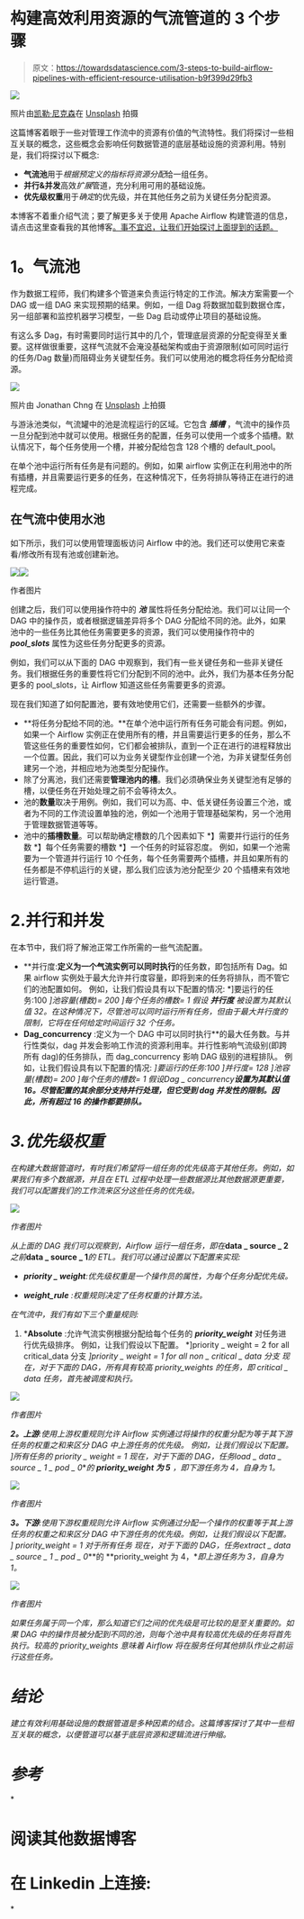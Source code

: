 # 构建高效利用资源的气流管道的 3 个步骤

> 原文：<https://towardsdatascience.com/3-steps-to-build-airflow-pipelines-with-efficient-resource-utilisation-b9f399d29fb3>

![](img/36626c0dcb01a375107ebc8d4c2fa492.png)

照片由[凯勒·尼克森](https://unsplash.com/@knixon?utm_source=medium&utm_medium=referral)在 [Unsplash](https://unsplash.com?utm_source=medium&utm_medium=referral) 拍摄

这篇博客着眼于一些对管理工作流中的资源有价值的气流特性。我们将探讨一些相互关联的概念，这些概念会影响任何数据管道的底层基础设施的资源利用。特别是，我们将探讨以下概念:

*   **气流池**用于*根据预定义的指标将资源分配*给一组任务。
*   **并行&并发**高效*扩展*管道，充分利用可用的基础设施。
*   **优先级权重**用于*确定*的优先级，并在其他任务之前为关键任务分配资源。

本博客不着重介绍气流；要了解更多关于使用 Apache Airflow 构建管道的信息，请点击这里查看我的其他博客[。事不宜迟，让我们开始探讨上面提到的话题。](https://vachan15.medium.com/index-link-to-all-my-blogs-98efca323fa8)

# **1。气流池**

作为数据工程师，我们构建多个管道来负责运行特定的工作流。解决方案需要一个 DAG 或一组 DAG 来实现预期的结果。例如，一组 Dag 将数据加载到数据仓库，另一组部署和监控机器学习模型，一些 Dag 启动或停止项目的基础设施。

有这么多 Dag，有时需要同时运行其中的几个，管理底层资源的分配变得至关重要。这样做很重要，这样气流就不会淹没基础架构或由于资源限制(如可同时运行的任务/Dag 数量)而阻碍业务关键型任务。我们可以使用池的概念将任务分配给资源。

![](img/5555b73c235d224365629fd33c2c58aa.png)

照片由 Jonathan Chng 在 [Unsplash](https://unsplash.com?utm_source=medium&utm_medium=referral) 上拍摄

与游泳池类似，气流罐中的池是流程运行的区域。它包含 ***插槽*** ，气流中的操作员一旦分配到池中就可以使用。根据任务的配置，任务可以使用一个或多个插槽。默认情况下，每个任务使用一个槽，并被分配给包含 128 个槽的 default_pool。

在单个池中运行所有任务是有问题的。例如，如果 airflow 实例正在利用池中的所有插槽，并且需要运行更多的任务，在这种情况下，任务将排队等待正在进行的进程完成。

## **在气流中使用水池**

如下所示，我们可以使用管理面板访问 Airflow 中的池。我们还可以使用它来查看/修改所有现有池或创建新池。

![](img/81d1cd533787244d60c9c3038c5cdbf1.png)![](img/9122d38ccc115322adf6a2859a9eb79e.png)

作者图片

创建之后，我们可以使用操作符中的 ***池*** 属性将任务分配给池。我们可以让同一个 DAG 中的操作员，或者根据逻辑差异将多个 DAG 分配给不同的池。此外，如果池中的一些任务比其他任务需要更多的资源，我们可以使用操作符中的 ***pool_slots*** 属性为这些任务分配更多的资源。

例如，我们可以从下面的 DAG 中观察到，我们有一些关键任务和一些非关键任务。我们根据任务的重要性将它们分配到不同的池中。此外，我们为基本任务分配更多的 pool_slots，让 Airflow 知道这些任务需要更多的资源。

现在我们知道了如何配置池，要有效地使用它们，还需要一些额外的步骤。

*   **将任务分配给不同的池。**在单个池中运行所有任务可能会有问题。例如，如果一个 Airflow 实例正在使用所有的槽，并且需要运行更多的任务，那么不管这些任务的重要性如何，它们都会被排队，直到一个正在进行的进程释放出一个位置。因此，我们可以为业务关键型作业创建一个池，为非关键型任务创建另一个池，并相应地为池类型分配操作。
*   除了分离池，我们还需要**管理池内的槽**。我们必须确保业务关键型池有足够的槽，以便任务在开始处理之前不会等待太久。
*   池的**数量**取决于用例。例如，我们可以为高、中、低关键任务设置三个池，或者为不同的工作流设置单独的池，例如一个池用于管理基础架构，另一个池用于管理数据管道等等。
*   池中的**插槽数量**。可以帮助确定槽数的几个因素如下
    *】需要并行运行的任务数
    *】每个任务需要的槽数
    *】一个任务的时延容忍度。
    例如，如果一个池需要为一个管道并行运行 10 个任务，每个任务需要两个插槽，并且如果所有的任务都是不停机运行的关键，那么我们应该为池分配至少 20 个插槽来有效地运行管道。

# 2.并行和并发

在本节中，我们将了解池正常工作所需的一些气流配置。

*   **并行度:**定义为一个气流实例可以同时执行**的任务数，即包括所有 Dag。如果 airflow 实例处于最大允许并行度容量，即将到来的任务将排队，而不管它们的池配置如何。
    例如，让我们假设具有以下配置的情况:
    *]要运行的任务:100
    *]池容量(槽数)= 200
    *]每个任务的槽数= 1
    假设 ***并行度*** 被设置为其默认值 32。在这种情况下，尽管池可以同时运行所有任务，但由于最大并行度的限制，它将在任何给定时间运行 32 个任务。**
*   **Dag_concurrency** :定义为一个 DAG 中可以同时执行**的最大任务数。与并行性类似，dag 并发会影响工作流的资源利用率。并行性影响气流级别(即跨所有 dag)的任务排队，而 dag_concurrency 影响 DAG 级别的进程排队。
    例如，让我们假设具有以下配置的情况:
    *]要运行的任务:100
    *]并行度= 128
    *]池容量(槽数)= 200
    *]每个任务的槽数= 1
    假设***Dag _ concurrency****设置为其默认值 16。尽管配置的其余部分支持并行处理，但它受到 dag 并发性的限制。因此，所有超过 16 的操作都要排队。***

# *3.优先级权重*

*在构建大数据管道时，有时我们希望将一组任务的优先级高于其他任务。例如，如果我们有多个数据源，并且在 ETL 过程中处理一些数据源比其他数据源更重要，我们可以配置我们的工作流来区分这些任务的优先级。*

*![](img/afaca5fbcb8bffe6edfba914849c339d.png)*

*作者图片*

*从上面的 DAG 我们可以观察到，Airflow 运行一组任务，即在***data _ source _ 2***之前***data _ source _ 1***的 ETL。我们可以通过设置以下配置来实现:*

*   ****priority _ weight***:优先级权重是一个操作员的属性，为每个任务分配优先级。*

*   ****weight_rule*** :权重规则决定了任务权重的计算方法。*

*在气流中，我们有如下三个重量规则:*

1.  ***Absolute** :允许气流实例根据分配给每个任务的 ***priority_weight*** 对任务进行优先级排序。
    例如，让我们假设以下配置。
    *]priority _ weight = 2 for all critical_data 分支
    *]priority _ weight = 1 for all non _ critical _ data 分支
    现在，对于下面的 DAG，所有具有较高 priority_weights 的任务，即 critical _ data 任务，首先被调度和执行。*

*![](img/4ac66f2777e98cd7bed9b1bde241a06a.png)*

*作者图片*

***2。上游**:使用上游权重规则允许 Airflow 实例通过将操作的权重分配为等于其下游任务的权重之和来区分 DAG 中上游任务的优先级。
例如，让我们假设以下配置。
*]所有任务的 priority _ weight = 1
现在，对于下面的 DAG，任务***load _ data _ source _ 1 _ pod _ 0***的 **priority_weight 为 5** ，即下游任务为 4，自身为 1。*

*![](img/46750872661167c8151d31f58b5de106.png)*

*作者图片*

***3。下游**:使用下游权重规则允许 Airflow 实例通过分配一个操作的权重等于其上游任务的权重之和来区分 DAG 中下游任务的优先级。例如，让我们假设以下配置。
*] priority_weight = 1 对于所有任务
现在，对于下面的 DAG，任务***extract _ data _ source _ 1 _ pod _ 0***的 **priority_weight 为 4，**即上游任务为 3，自身为 1。*

*![](img/b0f2c90440903bac74e34331e9cd9d74.png)*

*作者图片*

*如果任务属于同一个库，那么知道它们之间的优先级是可比较的是至关重要的。如果 DAG 中的操作员被分配到不同的池，则每个池中具有较高优先级的任务将首先执行。较高的 priority_weights 意味着 Airflow 将在服务任何其他排队作业之前运行这些任务。*

# *结论*

*建立有效利用基础设施的数据管道是多种因素的结合。这篇博客探讨了其中一些相互关联的概念，以便管道可以基于底层资源和逻辑流进行伸缩。*

# *参考*

*[](https://airflow.apache.org/)  

# 阅读其他数据博客

  

# 在 Linkedin 上连接:

[](https://www.linkedin.com/in/vachan-anand-26bb76b7/) *